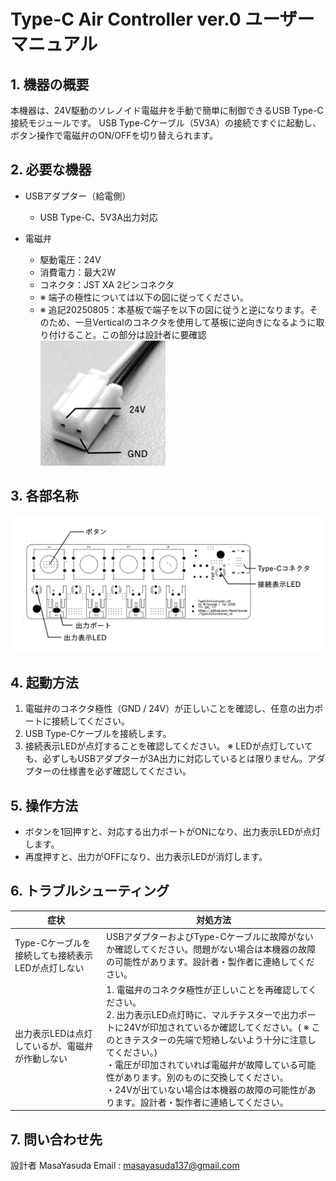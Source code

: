 # Type-C Air Controller ver.0 ユーザーマニュアル

## 1. 機器の概要

本機器は、24V駆動のソレノイド電磁弁を手動で簡単に制御できるUSB Type-C接続モジュールです。
USB Type-Cケーブル（5V3A）の接続ですぐに起動し、ボタン操作で電磁弁のON/OFFを切り替えられます。

## 2. 必要な機器

- USBアダプター（給電側）
  - USB Type-C、5V3A出力対応

- 電磁弁

  - 駆動電圧：24V
  - 消費電力：最大2W
  - コネクタ：JST XA 2ピンコネクタ
  - ※ 端子の極性については以下の図に従ってください。
  - ※ 追記20250805：本基板で端子を以下の図に従うと逆になります。そのため、一旦Verticalのコネクタを使用して基板に逆向きになるように取り付けること。この部分は設計者に要確認
    <br><img src="/XA_Connector_Polarity.jpg" width="200">

## 3. 各部名称
<img src="/TypeCAirController_v0_Part_Names.png" width="500">

## 4. 起動方法

1. 電磁弁のコネクタ極性（GND / 24V）が正しいことを確認し、任意の出力ポートに接続してください。
2. USB Type-Cケーブルを接続します。
3. 接続表示LEDが点灯することを確認してください。
  ※ LEDが点灯していても、必ずしもUSBアダプターが3A出力に対応しているとは限りません。アダプターの仕様書を必ず確認してください。

## 5. 操作方法

- ボタンを1回押すと、対応する出力ポートがONになり、出力表示LEDが点灯します。
- 再度押すと、出力がOFFになり、出力表示LEDが消灯します。

## 6. トラブルシューティング

|症状|対処方法|
|--- | --- |
|Type-Cケーブルを接続しても接続表示LEDが点灯しない | USBアダプターおよびType-Cケーブルに故障がないか確認してください。問題がない場合は本機器の故障の可能性があります。設計者・製作者に連絡してください。                                                                                                                                                |
|出力表示LEDは点灯しているが、電磁弁が作動しない     | 1. 電磁弁のコネクタ極性が正しいことを再確認してください。<br>2. 出力表示LED点灯時に、マルチテスターで出力ポートに24Vが印加されているか確認してください。( ※ このときテスターの先端で短絡しないよう十分に注意してください。) <br>・電圧が印加されていれば電磁弁が故障している可能性があります。別のものに交換してください。<br>・24Vが出ていない場合は本機器の故障の可能性があります。設計者・製作者に連絡してください。 |


## 7. 問い合わせ先

設計者
MasaYasuda
Email : masayasuda137@gmail.com
